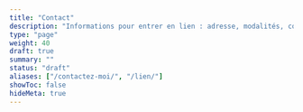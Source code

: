 ```yaml
---
title: "Contact"
description: "Informations pour entrer en lien : adresse, modalités, confidentialité."
type: "page"
weight: 40
draft: true
summary: ""
status: "draft"
aliases: ["/contactez-moi/", "/lien/"]
showToc: false
hideMeta: true
---
```


<!-- Contenu à rédiger : adresse email, délai de réponse, RGPD, réseaux -->
